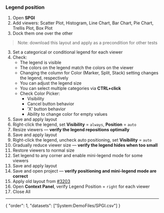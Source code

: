 ### Legend position
1. Open **SPGI**
2. Add viewers: Scatter Plot, Histogram, Line Chart, Bar Chart, Pie Chart, Trellis Plot, Box Plot
1. Dock them one over the other
>Note: download this layout and apply as a precondition for other tests
3. Set a categorical or conditional legend for each viewer
4. Check:
   * The legend is visible
   * The colors on the legend match the colors on the viewer
   * Changing the column for Color (Marker, Split, Stack) setting changes the legend, respectively
   * You can adjust the legend size
   * You can select multiple categories via **CTRL+click**
   * Check Color Picker:
     - Visibility
     - Cancel button behavior
     - 'X' button behavior
     - Ability to change color for empty values
5. Save and apply layout
6. Right-click the legend, set **Visibility** = `always`, **Position** = `auto`
7. Resize viewers — **verify the legend repositions optimally**
8. Save and apply layout
9. Right-click the legend, uncheck auto positioning, set **Visibility** = `auto`
10. Gradually reduce viewer size — **verify the legend hides when too small**
11. Restore viewers to normal size
12. Set legend to any corner and enable mini-legend mode for some viewers
13. Save and apply layout
14. Save and open project — **verify positioning and mini-legend mode are correct**
15. Apply old layout from [#3203](https://github.com/datagrok-ai/public/issues/3203)
16. Open **Context Panel**, verify Legend Position = `right` for each viewer
17. Close All
---
{
  "order": 1,
  "datasets": ["System:DemoFiles/SPGI.csv"]
}